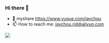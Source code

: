 ### Hi there 👋

<!--
**AwJayChou/AwJayChou** is a ✨ _special_ ✨ repository because its `README.md` (this file) appears on your GitHub profile.

Here are some ideas to get you started:

- 🔭 I’m currently working on ...
- 🌱 I’m currently learning ...
- 👯 I’m looking to collaborate on ...
- 🤔 I’m looking for help with ...
- 💬 Ask me about ...
- 📫 How to reach me: ...
- 😄 Pronouns: ...
- ⚡ Fun fact: ...
-->
- 🌱 myshare https://www.yuque.com/jaychou
- 📫 How to reach me: jaychou.rjd@aliyun.com
 
<a href="https://github.com/anuraghazra/github-readme-stats">
  <img align="center" src="https://github-readme-stats.vercel.app/api?username=AwJayChou&show_icons=true&hide=contribs,prs&theme=tokyonight&&repo=github-readme-stats" />
</a>
<!--<a href="https://github.com/anuraghazra/convoychat">
  <img align="center" src="https://github-readme-stats.vercel.app/api/top-langs/?username=AwJayChou&layout=compact" />
</a>-->

